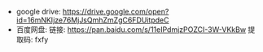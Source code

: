 * google drive: https://drive.google.com/open?id=16mNKIjze76MjJsQmhZmZgC6FDUitpdeC
* 百度网盘: 链接: https://pan.baidu.com/s/11eIPdmjzPOZCI-3W-VKkBw 提取码: fxfy 